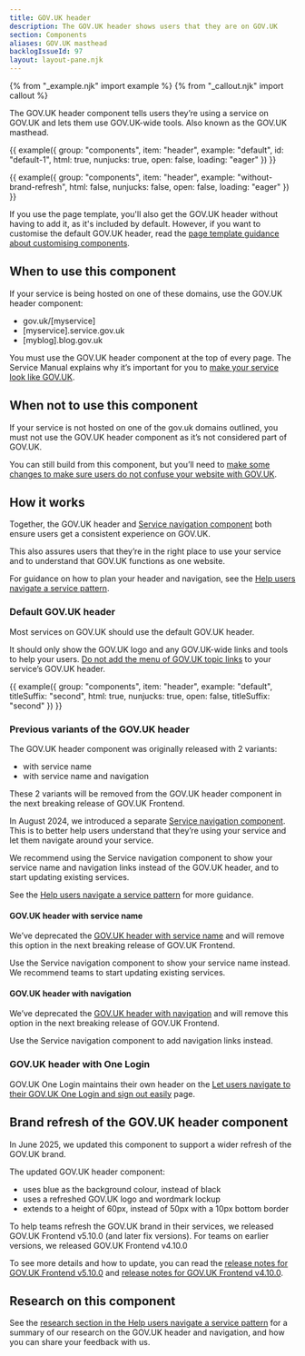 ```yaml
---
title: GOV.UK header
description: The GOV.UK header shows users that they are on GOV.UK
section: Components
aliases: GOV.UK masthead
backlogIssueId: 97
layout: layout-pane.njk
---
```


{% from "_example.njk" import example %}
{% from "_callout.njk" import callout %}

The GOV.UK header component tells users they’re using a service on GOV.UK and lets them use GOV.UK-wide tools. Also known as the GOV.UK masthead.

{{ example({ group: "components", item: "header", example: "default", id: "default-1", html: true, nunjucks: true, open: false, loading: "eager" }) }}

{{ example({ group: "components", item: "header", example: "without-brand-refresh", html: false, nunjucks: false, open: false, loading: "eager" }) }}

If you use the page template, you'll also get the GOV.UK header without having to add it, as it's included by default. However, if you want to customise the default GOV.UK header, read the [page template guidance about customising components](/styles/page-template/#changing-template-content).

## When to use this component

If your service is being hosted on one of these domains, use the GOV.UK header component:

- gov.uk/[myservice]
- [myservice].service.gov.uk
- [myblog].blog.gov.uk

You must use the GOV.UK header component at the top of every page. The Service Manual explains why it’s important for you to [make your service look like GOV.UK](https://www.gov.uk/service-manual/design/making-your-service-look-like-govuk).

## When not to use this component

If your service is not hosted on one of the gov.uk domains outlined, you must not use the GOV.UK header component as it’s not considered part of GOV.UK.

You can still build from this component, but you’ll need to [make some changes to make sure users do not confuse your website with GOV.UK](https://www.gov.uk/service-manual/design/making-your-service-look-like-govuk#if-your-service-isnt-on-govuk).

## How it works

Together, the GOV.UK header and [Service navigation component](/components/service-navigation/) both ensure users get a consistent experience on GOV.UK.

This also assures users that they’re in the right place to use your service and to understand that GOV.UK functions as one website.

For guidance on how to plan your header and navigation, see the [Help users navigate a service pattern](/patterns/navigate-a-service).

### Default GOV.UK header

Most services on GOV.UK should use the default GOV.UK header.

It should only show the GOV.UK logo and any GOV.UK-wide links and tools to help your users. [Do not add the menu of GOV.UK topic links](https://insidegovuk.blog.gov.uk/2021/11/11/launching-gov-uks-new-menu-bar/) to your service’s GOV.UK header.

{{ example({ group: "components", item: "header", example: "default", titleSuffix: "second", html: true, nunjucks: true, open: false, titleSuffix: "second" }) }}

### Previous variants of the GOV.UK header

The GOV.UK header component was originally released with 2 variants:

- with service name
- with service name and navigation

These 2 variants will be removed from the GOV.UK header component in the next breaking release of GOV.UK Frontend.

In August 2024, we introduced a separate [Service navigation component](/components/service-navigation). This is to better help users understand that they’re using your service and let them navigate around your service.

We recommend using the Service navigation component to show your service name and navigation links instead of the GOV.UK header, and to start updating existing services.

See the [Help users navigate a service pattern](/patterns/navigate-a-service) for more guidance.

#### GOV.UK header with service name

We’ve deprecated the [GOV.UK header with service name](/components/header/with-service-name) and will remove this option in the next breaking release of GOV.UK Frontend.

Use the Service navigation component to show your service name instead. We recommend teams to start updating existing services.

#### GOV.UK header with navigation

We’ve deprecated the [GOV.UK header with navigation](/components/header/with-service-name-and-navigation/) and will remove this option in the next breaking release of GOV.UK Frontend.

Use the Service navigation component to add navigation links instead.

### GOV.UK header with One Login

GOV.UK One Login maintains their own header on the [Let users navigate to their GOV.UK One Login and sign out easily](https://www.sign-in.service.gov.uk/documentation/design-recommendations/let-users-navigate-sign-out) page.

## Brand refresh of the GOV.UK header component

In June 2025, we updated this component to support a wider refresh of the GOV.UK brand.

The updated GOV.UK header component:

- uses blue as the background colour, instead of black
- uses a refreshed GOV.UK logo and wordmark lockup
- extends to a height of 60px, instead of 50px with a 10px bottom border

To help teams refresh the GOV.UK brand in their services, we released GOV.UK Frontend v5.10.0 (and later fix versions). For teams on earlier versions, we released GOV.UK Frontend v4.10.0

To see more details and how to update, you can read the [release notes for GOV.UK Frontend v5.10.0](https://github.com/alphagov/govuk-frontend/releases/tag/v5.10.0) and [release notes for GOV.UK Frontend v4.10.0](https://github.com/alphagov/govuk-frontend/releases/tag/v4.10.0).

## Research on this component

See the [research section in the Help users navigate a service pattern](/patterns/navigate-a-service/#research-on-this-pattern) for a summary of our research on the GOV.UK header and navigation, and how you can share your feedback with us.
